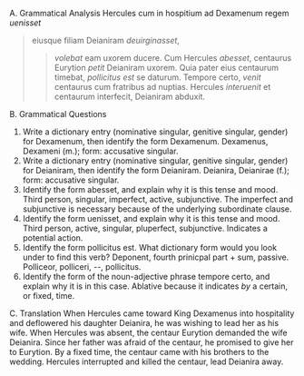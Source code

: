 A. Grammatical Analysis 
Hercules cum in hospitium ad Dexamenum regem *uenisset* 
> eiusque filiam Deianiram *deuirginasset*, 
>> *volebat* eam uxorem ducere. 
Cum Hercules *abesset*, 
> centaurus Eurytion *petit* Deianiram uxorem. 
Quia pater eius centaurum timebat, 
> *pollicitus est* se daturum.
Tempore certo, 
> *venit* centaurus cum fratribus ad nuptias. 
>> Hercules *interuenit* et centaurum interfecit, Deianiram abduxit.

B. Grammatical Questions
1. Write a dictionary entry (nominative singular, genitive singular, gender) for Dexamenum, then identify the form Dexamenum.
Dexamenus, Dexameni (m.); form: accusative singular.
2. Write a dictionary entry (nominative singular, genitive singular, gender) for Deianiram, then identify the form Deianiram.
Deianira, Deianirae (f.); form: accusative singular.  
3. Identify the form abesset, and explain why it is this tense and mood.
Third person, singular, imperfect, active, subjunctive. The imperfect and subjunctive is necessary because of the underlying subordinate clause. 
4. Identify the form uenisset, and explain why it is this tense and mood.
Third person, active, singular, pluperfect, subjunctive. Indicates a potential action. 
5. Identify the form pollicitus est. What dictionary form would you look under to find this verb?
Deponent, fourth prinicpal part + sum, passive. Polliceor, polliceri, --, pollicitus. 
6. Identify the form of the noun-adjective phrase tempore certo, and explain why it is in this case.
Ablative because it indicates *by* a certain, or fixed, time. 

C. Translation
When Hercules came toward King Dexamenus into hospitality and deflowered his daughter Deianira, he was wishing to lead her as his wife. 
When Hercules was absent, the centaur Eurytion demanded the wife Deianira. 
Since her father was afraid of the centaur, he promised to give her to Eurytion. 
By a fixed time, the centaur came with his brothers to the wedding. 
Hercules interrupted and killed the centaur, lead Deianira away. 







